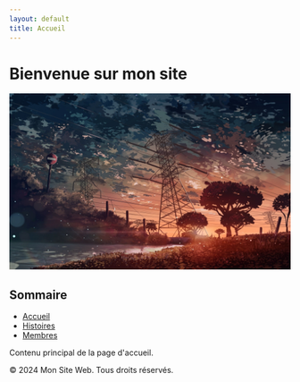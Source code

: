 ```yaml
---
layout: default
title: Accueil
---
```


# Bienvenue sur mon site

![Texte alternatif](assets/images/header-image.jpg)

## Sommaire
- [Accueil](index.md)
- [Histoires](histoires.md)
- [Membres](membres.md)
  
Contenu principal de la page d'accueil.





<footer>
    <p>&copy; 2024 Mon Site Web. Tous droits réservés.</p>
</footer>

